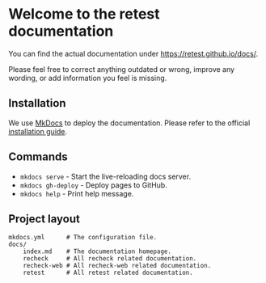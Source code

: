 # Welcome to the retest documentation

You can find the actual documentation under https://retest.github.io/docs/.

Please feel free to correct anything outdated or wrong, improve any wording, or add information you feel is missing.

## Installation

We use [MkDocs](https://mkdocs.org/) to deploy the documentation. Please refer to the official [installation guide](https://www.mkdocs.org/#installation).

## Commands

* `mkdocs serve` - Start the live-reloading docs server.
* `mkdocs gh-deploy` - Deploy pages to GitHub.
* `mkdocs help` - Print help message.

## Project layout

    mkdocs.yml      # The configuration file.
    docs/
        index.md    # The documentation homepage.
        recheck     # All recheck related documentation.
        recheck-web # All recheck-web related documentation.
        retest      # All retest related documentation.
